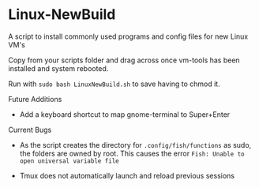 # Linux-NewBuild
A script to install commonly used programs and config files for new Linux VM's

Copy from your scripts folder and drag across once vm-tools has been installed and system rebooted. 

Run with `sudo bash LinuxNewBuild.sh` to save having to chmod it. 

Future Additions

* Add a keyboard shortcut to map gnome-terminal to Super+Enter

Current Bugs

* As the script creates the directory for `.config/fish/functions` as sudo, the folders are owned by root. This causes the error `Fish: Unable to open universal variable file`

* Tmux does not automatically launch and reload previous sessions
